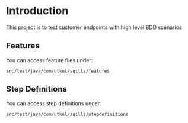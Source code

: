 # Introduction

This project is to test customer endpoints with high level BDD scenarios

## Features

You can access feature files under:

```
src/test/java/com/utknl/sqills/features
```

## Step Definitions
You can access step definitions under:

```
src/test/java/com/utknl/sqills/stepdefinitions
```